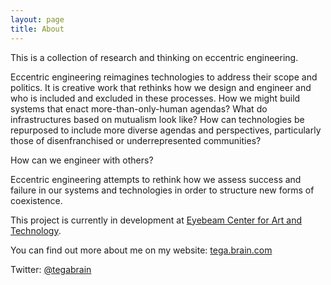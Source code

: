 ```yaml
---
layout: page
title: About
---
```



This is a collection of research and thinking on eccentric engineering.

Eccentric engineering reimagines technologies to address their scope and politics. It is creative work that rethinks how we design and engineer and who is included and excluded in these processes. How we might build systems that enact more-than-only-human agendas? What do infrastructures based on mutualism look like? How can technologies be repurposed to include more diverse agendas and perspectives, particularly those of disenfranchised or underrepresented communities?

How can we engineer with others?  

Eccentric engineering attempts to rethink how we assess success and failure in our systems and technologies in order to structure new forms of coexistence.

This project is currently in development at [Eyebeam Center for Art and Technology](http://eyebeam.org/).

You can find out more about me on my website: [tega.brain.com](http://tegabrain.com/)

Twitter: [@tegabrain](http://twitter.com/tegabrain)
